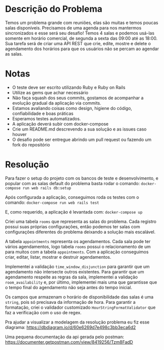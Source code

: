 # Descrição do Problema
Temos um problema grande com reuniões, elas são muitas e temos poucas salas disponíveis.
Precisamos de uma agenda para nos mantermos sincronizados e esse será seu desafio!
Temos 4 salas e podemos usá-las somente em horário comercial, de segunda a sexta das 09:00 até as 18:00.
Sua tarefa será de criar uma API REST que crie, edite, mostre e delete o agendamento dos horários para que os usuários não se percam ao agendar as salas.

# Notas
- O teste deve ser escrito utilizando Ruby e Ruby on Rails
- Utilize as gems que achar necessário
- Não faça squash dos seus commits, gostamos de acompanhar a evolução gradual da aplicação via commits.
- Estamos avaliando coisas como design, higiene do código, confiabilidade e boas práticas
- Esperamos testes automatizados. 
- A aplicação deverá subir com docker-compose
- Crie um README.md descrevendo a sua solução e as issues caso houver
- O desafio pode ser entregue abrindo um pull request ou fazendo um fork do repositório 


# Resolução
Para fazer o setup do projeto com os bancos de teste e desenvolvimento, e popular com as salas default do problema basta rodar o comando:
`docker-compose run web rails db:setup`

Após configurada a aplicação, conseguimos roda os testes com o comando:
`docker-compose run web rails test`

E, como requerido, a aplicação é levantada com: `docker-compose up`

Criei uma tabela `rooms` que representa as salas do problema. Cada registro possui suas próprias configurações, então podemos ter salas com configurações diferentes do problema deixando a solução mais escalável.

A tabela `appointments` representa os agendamentos. Cada sala pode ter vários agendamentos, logo tabela `rooms` possui o relacionamento de um para muitos com a tabela `appointments`. Com a aplicação conseguimos criar, editar, listar, mostrar e destruir agendamentos.

Implementei a validação `time_window_disjunction` para garantir que um agendamento não intersecte outros existentes. Para garantir que um agendamento respeite as regras da sala, implementei a validação `room_availability` e, por último, implementei mais uma que garantisse que o tempo final do agendamento não seja antes do tempo inicial.

Os campos que armazenam o horário de disponibilidade das salas é uma `string`, pois só precisava da informação de hora. Para garantir a formatação, criei o validador customizado `HourStringFormatValidator` que faz a verificação com o uso de regex.

Pra ajudar a visualizar a modelagem da resolução problema eu fiz esse diagrama: https://dbdiagram.io/d/60e6269d7e498c3bb3eca6d2

Uma pequena documentação da api gerada pelo postman: https://documenter.getpostman.com/view/8419256/Tzm8FadD
